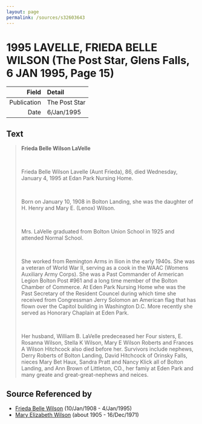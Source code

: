 ```yaml
---
layout: page
permalink: /sources/s32603643
---
```


# 1995 LAVELLE, FRIEDA BELLE WILSON (The Post Star, Glens Falls, 6 JAN 1995, Page 15)

Field | Detail
---:|:---
Publication | The Post Star
Date | 6/Jan/1995

## Text

> **Frieda Belle Wilson LaVelle**
>
> <br/>
>
> Frieda Belle Wilson Lavelle (Aunt Frieda), 86, died Wednesday, January 4, 1995 at Edan Park Nursing Home.
>
> <br/>
>
> Born on January 10, 1908 in Bolton Landing, she was the daughter of H. Henry and Mary E. (Lenox) Wilson.
>
> <br/>
>
> Mrs. LaVelle graduated from Bolton Union School in 1925 and attended Normal School.
>
> <br/>
>
> She worked from Remington Arms in Ilion in the early 1940s. She was a veteran of World War II, serving as a cook in the WAAC (Womens Auxiliary Army Corps). She was a Past Commander of Armerican Legion Bolton Post #961 and a long time member of the Bolton Chamber of Commerce. At Eden Park Nursing Home whe was the Past Secretary of the Resident Councel during which time she received from Congressman Jerry Solomon an American flag that has flown over the Capitol building in Washington D.C. More recently she served as Honorary Chaplain at Eden Park.
>
> <br/>
>
> Her husband, William B. LaVelle predeceased her Four sisters, E. Rosanna Wilson, Stella K Wilson, Mary E Wilson Roberts and Frances A Wilson Hitchcock also died before her. Survivors include nephews, Derry Roberts of Bolton Landing, David Hitchcock of Orinsky Falls, nieces Mary Bet Haux, Sandra Pratt and Nancy Klick all of Bolton Landing, and Ann Brown of Littleton, CO., her famiy at Eden Park and many greate and great-great-nephews and neices.
>

## Source Referenced by

* [Frieda Belle Wilson](../people/@66883950@-frieda-belle-wilson-b1908-1-10-d1995-1-4.md) (10/Jan/1908 - 4/Jan/1995)
* [Mary Elizabeth Wilson](../people/@99819804@-mary-elizabeth-wilson-b1905-d1971-12-16.md) (about 1905 - 16/Dec/1971)
